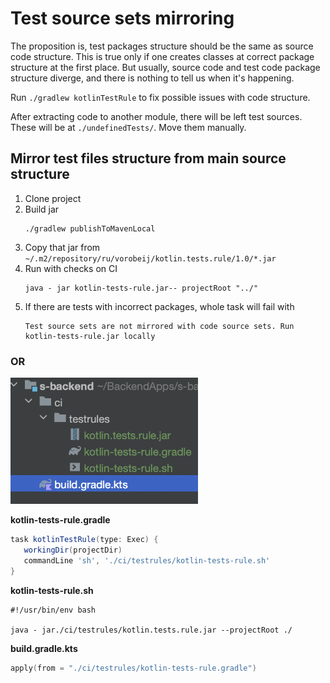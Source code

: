 # Test source sets mirroring

The proposition is, test packages structure should be the same as source code structure. This is
true only if one creates classes at correct package structure at the first place. But usually,
source code and test code package structure diverge, and there is nothing to tell us when it's
happening.

Run `./gradlew kotlinTestRule` to fix possible issues with code structure.

After extracting code to
another module, there will be left test sources. These will be at `./undefinedTests/`. Move them
manually.

## Mirror test files structure from main source structure

1. Clone project
2. Build jar
    ```shell
    ./gradlew publishToMavenLocal
    ```
3. Copy that jar from `~/.m2/repository/ru/vorobeij/kotlin.tests.rule/1.0/*.jar`
4. Run with checks on CI
   ```shell
   java - jar kotlin-tests-rule.jar-- projectRoot "../"
   ```
5. If there are tests with incorrect packages, whole task will fail with
   ```shell
   Test source sets are not mirrored with code source sets. Run kotlin-tests-rule.jar locally
   ```

### OR

<img src="wiki/images/change-files-tree.png" width="300">

**kotlin-tests-rule.gradle**

```groovy
task kotlinTestRule(type: Exec) {
   workingDir(projectDir)
   commandLine 'sh', './ci/testrules/kotlin-tests-rule.sh'
}
```

**kotlin-tests-rule.sh**

```shell
#!/usr/bin/env bash

java - jar./ci/testrules/kotlin.tests.rule.jar --projectRoot ./
```

**build.gradle.kts**

```kotlin
apply(from = "./ci/testrules/kotlin-tests-rule.gradle")
```
